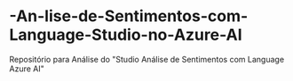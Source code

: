 # -An-lise-de-Sentimentos-com-Language-Studio-no-Azure-AI
Repositório para Análise do "Studio Análise de Sentimentos com Language Azure AI"
